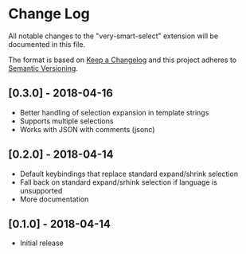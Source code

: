 # Change Log

All notable changes to the "very-smart-select" extension will be documented in this file.

The format is based on [Keep a Changelog](http://keepachangelog.com/en/1.0.0/)
and this project adheres to [Semantic Versioning](http://semver.org/spec/v2.0.0.html).

## [0.3.0] - 2018-04-16

*   Better handling of selection expansion in template strings
*   Supports multiple selections
*   Works with JSON with comments (jsonc)

## [0.2.0] - 2018-04-14

*   Default keybindings that replace standard expand/shrink selection
*   Fall back on standard expand/srhink selection if language is unsupported
*   More documentation

## [0.1.0] - 2018-04-14

*   Initial release
